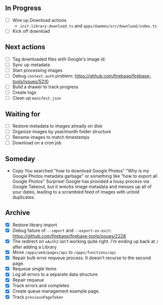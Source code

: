 ## In Progress

- [ ] Wire up Download actions
  - `init-library-download.ts` and `apps/daemon/src/download/index.ts`
- [ ] Kick off download

## Next actions

- [ ] Tag downloaded files with Google's image id.
- [ ] Sync up metadata
- [ ] Start processing images
- [ ] Debug `context.auth` problem: https://github.com/firebase/firebase-tools/issues/5210
- [ ] Build a drawer to track progress
- [ ] Create logo
- [ ] Clean up `manifest.json`

## Waiting for

- [ ] Restore metadata to images already on disk
- [ ] Organize images by year/month folder structure
- [ ] Rename images to match timestamps
- [ ] Download on a cron job

## Someday

- Copy
  You searched "how to download Google Photos"
  "Why is my Google Photos metadata garbage"
  or something like "how to export all Google Photos"
  Surprise! Google has provided a lousy process via Google Takeout,
  but it wrecks image metadata and messes up all of your dates,
  leading to a scrambled feed of images with untold duplicates.

## Archive

- [x] Restore library import
- [x] Debug failure of `--import` and `--export-on-exit`: https://github.com/firebase/firebase-tools/issues/2228
- [x] The redirect on `oAuth2` isn't working quite right. I'm ending up back at `/` after adding a Library
- [x] Move `/apps/web/pages/api` to `/apps/functions/api`
- [x] Repair bulk error requeue process. It doesn't recurse to the second page.
- [x] Requeue single items
- [x] Log all errors to a separate data structure
- [x] Repair requeue
- [x] Track errors and completes
- [x] Create queue management example page.
- [x] Track `previousPageToken`
